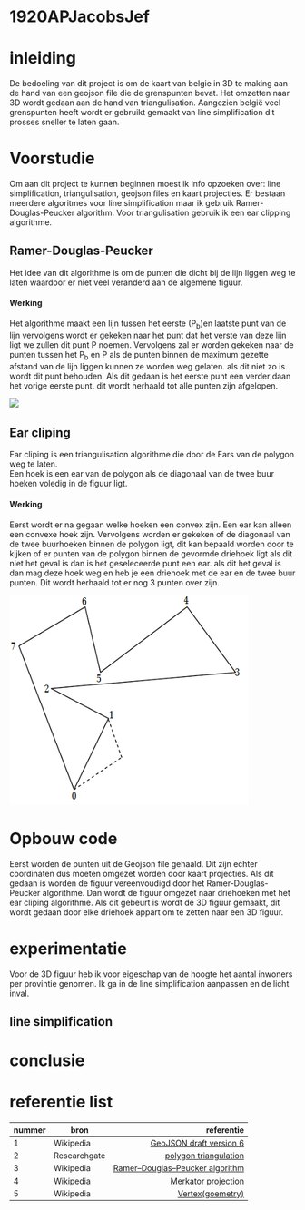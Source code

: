 # 1920APJacobsJef
# inleiding
De bedoeling van dit project is om de kaart van belgie in 3D te making aan de hand van een geojson file die de grenspunten bevat. Het omzetten naar 3D wordt gedaan aan de hand van triangulisation.
Aangezien belgië veel grenspunten heeft wordt er gebruikt gemaakt van line simplification dit prosses sneller te laten gaan.

# Voorstudie
Om aan dit project te kunnen beginnen moest ik info opzoeken over: line simplification, triangulisation, geojson files en kaart projecties. 
Er bestaan meerdere algoritmes voor line simplification maar ik gebruik Ramer-Douglas-Peucker algorithm. Voor triangulisation gebruik ik een ear clipping algorithme.
## Ramer-Douglas-Peucker
Het idee van dit algorithme is om de punten die dicht bij de lijn liggen weg te laten waardoor er niet veel veranderd aan de algemene figuur.

#### Werking

Het algorithme maakt een lijn tussen het eerste (P<sub>b</sub>)en laatste punt van de lijn vervolgens wordt er gekeken naar het punt dat het verste van deze lijn ligt we zullen dit punt P noemen. 
Vervolgens zal er worden gekeken naar de punten tussen het P<sub>b</sub> en P als de punten binnen de maximum gezette afstand van de lijn liggen kunnen ze worden weg gelaten.
als dit niet zo is wordt dit punt behouden. Als dit gedaan is het eerste punt een verder daan het vorige eerste punt. dit wordt herhaald tot alle punten zijn afgelopen.

![](https://upload.wikimedia.org/wikipedia/commons/3/30/Douglas-Peucker_animated.gif)
## Ear cliping
Ear cliping is een triangulisation algorithme die door de Ears van de polygon weg te laten.  <br>
Een hoek is een ear van de polygon als de diagonaal van de twee buur hoeken voledig in de figuur ligt.
#### Werking

Eerst wordt er na gegaan welke hoeken een convex zijn. Een ear kan alleen een convexe hoek zijn. Vervolgens worden er gekeken of de diagonaal van de twee buurhoeken
binnen de polygon ligt, dit kan bepaald worden door te kijken of er punten van de polygon binnen de gevormde driehoek ligt als dit niet het geval is dan is het geseleceerde punt een ear. 
als dit het geval is dan mag deze hoek weg en heb je een driehoek met de ear en de twee buur punten.  Dit wordt herhaald tot er nog 3 punten over zijn.

![](Pictures/polygon.png)

# Opbouw code

Eerst worden de punten uit de Geojson file gehaald. Dit zijn echter coordinaten dus moeten omgezet worden door kaart projecties. Als dit gedaan is worden de figuur vereenvoudigd door het
Ramer-Douglas-Peucker algorithme. Dan wordt de figuur omgezet naar driehoeken met het ear cliping algorithme. Als dit gebeurt is wordt de 3D figuur gemaakt, dit wordt gedaan door elke driehoek appart om te zetten naar een 3D figuur. 

# experimentatie

Voor de 3D figuur heb ik voor eigeschap van de hoogte het aantal inwoners per provintie genomen.
Ik ga in de line simplification aanpassen en de licht inval. 

## line simplification


# conclusie


# referentie list
 | nummer          |  bron        | referentie|
|-----------|------------------------|------------:|
| 1 | Wikipedia | [GeoJSON draft version 6](http://wiki.geojson.org/GeoJSON_draft_version_6)   | 
| 2 | Researchgate | [polygon triangulation](https://www.researchgate.net/publication/311245887_Accurate_simple_and_efficient_triangulation_of_a_polygon_by_ear_removal_with_lowest_memory_consumption) | 
| 3 | Wikipedia | [Ramer–Douglas–Peucker algorithm](https://en.wikipedia.org/wiki/Ramer%E2%80%93Douglas%E2%80%93Peucker_algorithm) |
| 4 | Wikipedia | [Merkator projection](https://en.wikipedia.org/wiki/Mercator_projection) |
| 5 | Wikipedia | [Vertex(goemetry)](https://en.wikipedia.org/wiki/Vertex_(geometry)) |





 
 
